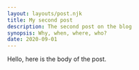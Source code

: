 ```yaml
---
layout: layouts/post.njk
title: My second post
description: The second post on the blog
synopsis: Why, when, where, who?
date: 2020-09-01
---
```

Hello, here is the body of the post.
